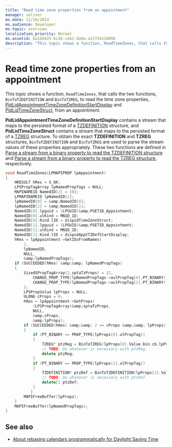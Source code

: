```yaml
---
title: "Read time zone properties from an appointment"
manager: soliver
ms.date: 11/16/2014
ms.audience: Developer
ms.topic: overview
localization_priority: Normal
ms.assetid: ba1b9425-6c16-cab2-da0a-a21734118098
description: "This topic shows a function, ReadTimeZones, that calls the two functions, BinToTZDEFINITION and BinToTZREG, to read the time zone properties, PidLidAppointmentTimeZoneDefinitionStartDisplay and PidLidTimeZoneStruct, from an appointment."
---
```


# Read time zone properties from an appointment

This topic shows a function,  `ReadTimeZones`, that calls the two functions,  `BinToTZDEFINITION` and  `BinToTZREG`, to read the time zone properties, [PidLidAppointmentTimeZoneDefinitionStartDisplay](http://msdn.microsoft.com/library/08239670-3211-420c-99d7-0056ed967cb8%28Office.15%29.aspx) and [PidLidTimeZoneStruct](http://msdn.microsoft.com/library/2acf0036-2f3e-4f90-8614-7aa667860f74%28Office.15%29.aspx), from an appointment.
  
**PidLidAppointmentTimeZoneDefinitionStartDisplay** contains a stream that maps to the persisted format of a [TZDEFINITION](tzdefinition.md) structure, and **PidLidTimeZoneStruct** contains a stream that maps to the persisted format of a [TZREG](tzreg.md) structure. To obtain the exact **TZDEFINITION** and **TZREG** structures,  `BinToTZDEFINITION` and  `BinToTZREG` are used to parse the stream values of these properties appropriately. These two functions are defined in [Parse a stream from a binary property to read the TZDEFINITION structure](how-to-parse-stream-from-binary-property-to-read-tzdefinition-structure.md) and [Parse a stream from a binary property to read the TZREG structure](how-to-parse-a-stream-from-a-binary-property-to-read-the-tzreg-structure.md), respectively. 
  
```cpp
void ReadTimeZones(LPMAPIPROP lpAppointment) 
{ 
    HRESULT hRes = S_OK; 
    LPSPropTagArray lpNamedPropTags = NULL; 
    MAPINAMEID NamedID[2] = {0}; 
    LPMAPINAMEID lpNamedID[2]; 
    lpNamedID[0] = &amp;NamedID[0]; 
    lpNamedID[1] = &amp;NamedID[1]; 
    NamedID[0].lpguid = (LPGUID)&amp;PSETID_Appointment; 
    NamedID[0].ulKind = MNID_ID; 
    NamedID[0].Kind.lID = dispidTimeZoneStruct; 
    NamedID[1].lpguid = (LPGUID)&amp;PSETID_Appointment; 
    NamedID[1].ulKind = MNID_ID; 
    NamedID[1].Kind.lID = dispidApptTZDefStartDisplay; 
    hRes = lpAppointment->GetIDsFromNames( 
        2, 
        lpNamedID, 
        NULL, 
        &amp;lpNamedPropTags); 
    if (SUCCEEDED(hRes) &amp;&amp; lpNamedPropTags) 
    { 
        SizedSPropTagArray(2,sptaTzProps) = {2, 
            CHANGE_PROP_TYPE(lpNamedPropTags->aulPropTag[0],PT_BINARY), 
            CHANGE_PROP_TYPE(lpNamedPropTags->aulPropTag[1],PT_BINARY), 
        }; 
        LPSPropValue lpProps = NULL; 
        ULONG cProps = 0; 
        hRes = lpAppointment->GetProps( 
            (LPSPropTagArray)&amp;sptaTzProps, 
            NULL, 
            &amp;cProps, 
            &amp;lpProps); 
        if (SUCCEEDED(hRes) &amp;&amp; 2 == cProps &amp;&amp; lpProps) 
        { 
            if (PT_BINARY == PROP_TYPE(lpProps[0].ulPropTag)) 
            { 
                TZREG* ptzReg = BinToTZREG(lpProps[0].Value.bin.cb,lpProps[0].Value.bin.lpb); 
                // TODO: Do whatever is necessary with ptzReg. 
                delete ptzReg; 
            } 
            if (PT_BINARY == PROP_TYPE(lpProps[1].ulPropTag)) 
            { 
                TZDEFINITION* ptzDef = BinToTZDEFINITION(lpProps[1].Value.bin.cb,lpProps[1].Value.bin.lpb); 
                // TODO: Do whatever is necessary with ptzDef. 
                delete[] ptzDef; 
            } 
           } 
        MAPIFreeBuffer(lpProps); 
    } 
    MAPIFreeBuffer(lpNamedPropTags); 
}
```

## See also

- [About rebasing calendars programmatically for Daylight Saving Time](about-rebasing-calendars-programmatically-for-daylight-saving-time.md)

